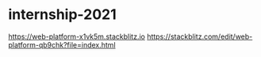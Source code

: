 # internship-2021 
https://web-platform-x1vk5m.stackblitz.io
https://stackblitz.com/edit/web-platform-qb9chk?file=index.html
